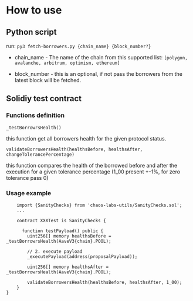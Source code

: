 # How to use 

## Python script
run: ```py3 fetch-borrowers.py {chain_name} {block_number?}```

* chain_name - The name of the chain from this supported list: ```[polygon, avalanche, arbitrum, optimism, ethereum]```

* block_number - this is an optional, if not pass the borrowers from the latest block will be fetched.



## Solidiy test contract

### Functions definition

```_testBorrowrsHealth()```

this function get all borrowers health for the given protocol status.

```validateBorrowersHealth(healthsBefore, healthsAfter, changeTolerancePercentage)```

this function compares the health of the borrowed before and after the execution for a given tolerance percentage (1_00 present +-1%, for zero tolerance pass 0)


### Usage example
```
    import {SanityChecks} from 'chaos-labs-utils/SanityChecks.sol';
    ...

    contract XXXTest is SanityChecks {

      function testPayload() public {
        uint256[] memory healthsBefore = _testBorrowrsHealth(AaveV3{chain}.POOL);

        // 2. execute payload
        _executePayload(address(proposalPayload));

        uint256[] memory healthsAfter = _testBorrowrsHealth(AaveV3{chain}.POOL);

        validateBorrowersHealth(healthsBefore, healthsAfter, 1_00);
    }
}
```
